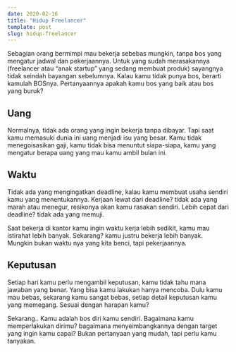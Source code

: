 ```yaml
---
date: 2020-02-16
title: "Hidup Freelancer"
template: post
slug: hidup-freelancer
---
```


Sebagian orang bermimpi mau bekerja sebebas mungkin, tanpa bos yang mengatur jadwal dan pekerjaannya. Untuk yang sudah merasakannya (freelancer atau “anak startup” yang sedang membuat produk) sayangnya tidak seindah bayangan sebelumnya. Kalau kamu tidak punya bos, berarti kamulah BOSnya. Pertanyaannya apakah kamu bos yang baik atau bos yang buruk?

## Uang

Normalnya, tidak ada orang yang ingin bekerja tanpa dibayar. Tapi saat kamu memasuki dunia ini uang menjadi isu yang besar. Kamu tidak menegoisasikan gaji, kamu tidak bisa menuntut siapa-siapa, kamu yang mengatur berapa uang yang mau kamu ambil bulan ini.

## Waktu

Tidak ada yang mengingatkan deadline, kalau kamu membuat usaha sendiri kamu yang menentukannya. Kerjaan lewat dari deadline? tidak ada yang marah atau menegur, resikonya akan kamu rasakan sendiri. Lebih cepat dari deadline? tidak ada yang memuji.

Saat bekerja di kantor kamu ingin waktu kerja lebih sedikit, kamu mau istirahat lebih banyak. Sekarang? kamu justru bekerja lebih banyak. Mungkin bukan waktu nya yang kita benci, tapi pekerjaannya.

## Keputusan
 
Setiap hari kamu perlu  mengambil keputusan, kamu tidak tahu mana jawaban yang benar. Yang bisa kamu lakukan hanya mencoba. Dulu kamu mau bebas, sekarang kamu sangat bebas, setiap detail keputusan kamu yang memegang. Sesuai dengan harapan kamu?

Sekarang.. Kamu adalah bos diri kamu sendiri. Bagaimana kamu memperlakukan dirimu? bagaimana menyeimbangkannya dengan target yang ingin kamu capai? Bukan pertanyaan yang mudah, tapi perlu kamu tanyakan.